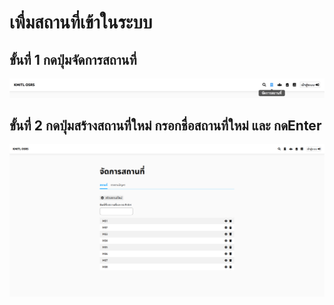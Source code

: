 # เพื่มสถานที่เข้าในระบบ
## ขั้นที่ 1 กดปุ่มจัดการสถานที่
![](../../img/navigation-bar/manage-space-button.png)

## ขั้นที่ 2 กดปุ่มสร้างสถานที่ใหม่ กรอกชื่อสถานที่ใหม่ และ กดEnter
![](../../img/manage-space/space.png)
